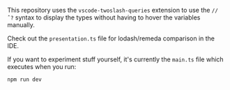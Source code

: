 This repository uses the `vscode-twoslash-queries` extension to use the `// ˆ?` syntax to display the types without having to hover the variables manually.

Check out the `presentation.ts` file for lodash/remeda comparison in the IDE.

If you want to experiment stuff yourself, it's currently the `main.ts` file which executes when you run:
```
npm run dev
```
